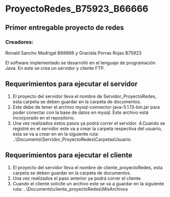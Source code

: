 # ProyectoRedes_B75923_B66666
## Primer entregable proyecto de redes


### Creadores: 
Ronald Sancho Madrigal B66666 y Graciela Porras Rojas B75923

El software implementado se desarrolló en el lenguaje de programación Java. En este se crea un servidor y cliente FTP.


## Requerimientos para ejecutar el servidor
1. El proyecto del servidor lleva el nombre de Servidor_ProyectoRedes, esta carpeta se deben guardar en la carpeta de documentos. 
2. Este debe de tener el archivo mysql-connector-java-5.1.13-bin.jar para poder conectar con la base de datos en mysql. Este archivo está incorporado en el repositorio.
3. Una vez realizados estos pasos ya podrá correr el servidor.
4.Cuando se registré en el servidor este va a crear la carpeta respectiva del usuario, esta se va a crear en en la siguiente ruta: ..\Documents\Servidor_ProyectoRedes\CarpetasUsuario.

## Requerimientos para ejecutar el cliente
1. El proyecto del servidor lleva el nombre de cliente_proyectoRedes, esta carpeta se deben guardar en la carpeta de documentos. 
2. Una vez realizados el paso anterior ya podrá correr el cliente.
3. Cuando el cliente solicite un archivo este se va a guardar en la siguiente ruta: ..\Documents\cliente_proyectoRedes\MisArchivos
